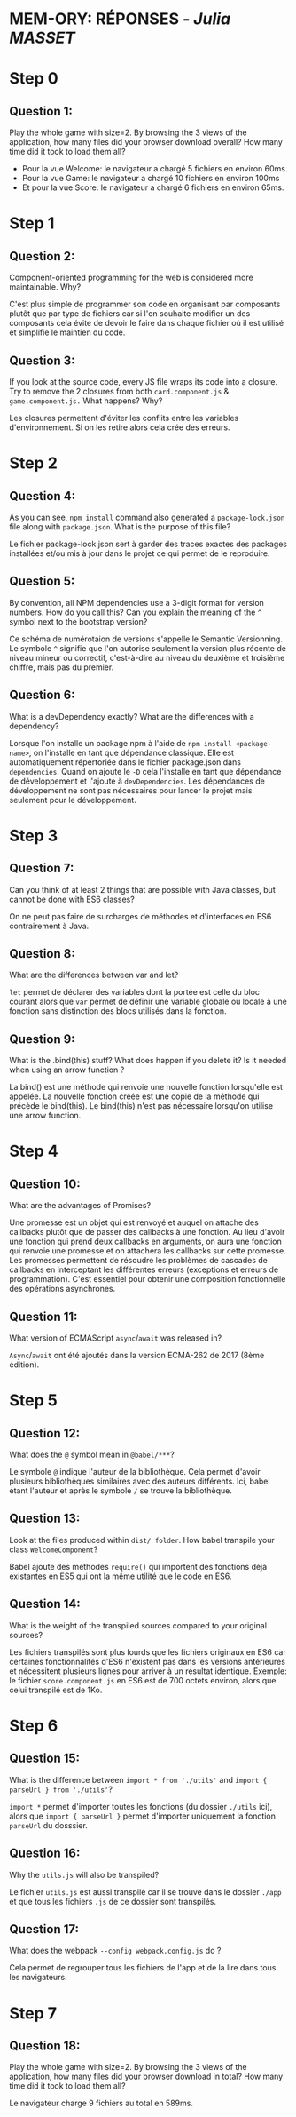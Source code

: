 # MEM-ORY: RÉPONSES - *Julia MASSET*


# Step 0
## Question 1:
Play the whole game with size=2. By browsing the 3 views of the application, how many files did your browser download overall? How many time did it took to load them all?

- Pour la vue Welcome: le navigateur a chargé 5 fichiers en environ 60ms.
- Pour la vue Game: le navigateur a chargé 10 fichiers en environ 100ms
- Et pour la vue Score: le navigateur a chargé 6 fichiers en environ 65ms.


# Step 1
## Question 2:
Component-oriented programming for the web is considered more maintainable. Why?

C'est plus simple de programmer son code en organisant par composants plutôt que par type de fichiers car si l'on souhaite modifier un des composants cela évite de devoir le faire dans chaque fichier où il est utilisé et simplifie le maintien du code.

## Question 3:
If you look at the source code, every JS file wraps its code into a closure. Try to remove the 2 closures from both `card.component.js` & `game.component.js.` What happens? Why?

Les closures permettent d'éviter les conflits entre les variables d'environnement. Si on les retire alors cela crée des erreurs.


# Step 2
## Question 4:
As you can see, `npm install` command also generated a `package-lock.json` file along with `package.json`. What is the purpose of this file?

Le fichier package-lock.json sert à garder des traces exactes des packages installées et/ou mis à jour dans le projet ce qui permet de le reproduire.

## Question 5:
By convention, all NPM dependencies use a 3-digit format for version numbers. How do you call this? Can you explain the meaning of the `^` symbol next to the bootstrap version?

Ce schéma de numérotaion de versions s'appelle le Semantic Versionning. Le symbole `^` signifie que l'on autorise seulement la version plus récente de niveau mineur ou correctif, c'est-à-dire au niveau du deuxième et troisième chiffre, mais pas du premier.

## Question 6:
What is a devDependency exactly? What are the differences with a dependency?

Lorsque l'on installe un package npm à l'aide de `npm install <package-name>`, on l'installe en tant que dépendance classique.
Elle est automatiquement répertoriée dans le fichier package.json dans `dependencies`. Quand on ajoute le `-D` cela l'installe en tant que dépendance de développement et l'ajoute à `devDependencies`. Les dépendances de développement ne sont pas nécessaires pour lancer le projet mais seulement pour le développement. 


# Step 3
## Question 7:
Can you think of at least 2 things that are possible with Java classes, but cannot be done with ES6 classes?

On ne peut pas faire de surcharges de méthodes et d'interfaces en ES6 contrairement à Java. 

## Question 8:
What are the differences between var and let?

`let` permet de déclarer des variables dont la portée est celle du bloc courant alors que `var` permet de définir une variable globale ou locale à une fonction sans distinction des blocs utilisés dans la fonction.

## Question 9:
What is the .bind(this) stuff? What does happen if you delete it? Is it needed when using an arrow function ?

La bind() est une méthode qui renvoie une nouvelle fonction lorsqu'elle est appelée. La nouvelle fonction créée est une copie de la méthode qui précède le bind(this). Le bind(this) n'est pas nécessaire lorsqu'on utilise une arrow function.


# Step 4
## Question 10:
What are the advantages of Promises?

Une promesse est un objet qui est renvoyé et auquel on attache des callbacks plutôt que de passer des callbacks à une fonction. Au lieu d'avoir une fonction qui prend deux callbacks en arguments, on aura une fonction qui renvoie une promesse et on attachera les callbacks sur cette promesse.
Les promesses permettent de résoudre les problèmes de cascades de callbacks en interceptant les différentes erreurs (exceptions et erreurs de programmation). C'est essentiel pour obtenir une composition fonctionnelle des opérations asynchrones.

## Question 11:
What version of ECMAScript `async`/`await` was released in?

`Async`/`await` ont été ajoutés dans la version ECMA-262 de 2017 (8ème édition).


# Step 5
## Question 12:

What does the `@` symbol mean in `@babel/***`?

Le symbole `@` indique l'auteur de la bibliothèque. Cela permet d'avoir plusieurs bibliothèques similaires avec des auteurs différents. Ici, babel étant l'auteur et après le symbole `/` se trouve la bibliothèque.

## Question 13:
Look at the files produced within `dist/ folder`. How babel transpile your class `WelcomeComponent`?

Babel ajoute des méthodes `require()` qui importent des fonctions déjà existantes en ES5 qui ont la même utilité que le code en ES6. 

## Question 14:
What is the weight of the transpiled sources compared to your original sources?

Les fichiers transpilés sont plus lourds que les fichiers originaux en ES6 car certaines fonctionnalités d'ES6 n'existent pas dans les versions antérieures et nécessitent plusieurs lignes pour arriver à un résultat identique. Exemple: le fichier `score.component.js` en ES6 est de 700 octets environ, alors que celui transpilé est de 1Ko.


# Step 6
## Question 15:
What is the difference between `import * from './utils'` and `import { parseUrl } from './utils'`?

`import *` permet d'importer toutes les fonctions (du dossier `./utils` ici), alors que `import { parseUrl }` permet d'importer uniquement la fonction `parseUrl` du dosssier.

## Question 16:
Why the `utils.js` will also be transpiled?

Le fichier `utils.js` est aussi transpilé car il se trouve dans le dossier `./app` et que tous les fichiers `.js` de ce dossier sont transpilés.

## Question 17:
What does the webpack `--config webpack.config.js` do ?

Cela permet de regrouper tous les fichiers de l'app et de la lire dans tous les navigateurs.


# Step 7
## Question 18:
Play the whole game with size=2. By browsing the 3 views of the application, how many files did your browser download in total? How many time did it took to load them all?

Le navigateur charge 9 fichiers au total en 589ms.

